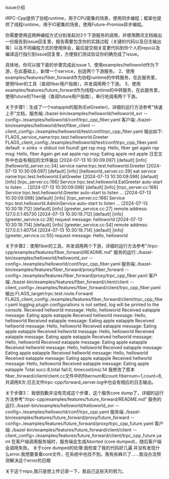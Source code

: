 issue介绍

tRPC-Cpp提供了协程runtime，用于CPU密集的场景，使用同步编程；框架也提供了线程runtime，用于IO密集的场景，使用Future-Promise异步编程。

你需要使用这两种编程方式分别发起对2个下游服务的调用，并使用腾讯文档输出一份报告到issue回复里，报告需要包含你的实践过程（关键的代码以及日志输出等）以及不同编程方式的使用体会，最后提交相关变更代码到你个人的repo以及编译运行指引到issue回复里，方便我们测试验证你的确完成了issue。

具体地，你可以按下面的步骤完成此issue
1、使用examples/helloworld作为下游，在此基础上，新增一个service，创造两个下游服务。
2、使用examples/features/fiber_forward作为协程runtime的中转服务，在此服务里，使用fiber的工具（查阅fiber用户指南），并发调用两个下游。
3、使用examples/features/future_forward作为线程runtime的中转服务，在此服务里，使用future的Then链（查阅future用户指南），串行地调用两个下游。

关于步骤1：生成了一个eatapple的服务(EatGreeter)，详细的运行方法参考"快速上手"文档，服务端:./bazel-bin/examples/helloworld/helloworld_svr --config=./examples/helloworld/conf/trpc_cpp_fiber.yaml
客户端:./bazel-bin/examples/helloworld/test/fiber_client --client_config=./examples/helloworld/test/conf/trpc_cpp_fiber.yaml
输出如下:
FLAGS_service_name:trpc.test.helloworld.Greeter
FLAGS_client_config:./examples/helloworld/test/conf/trpc_cpp_fiber.yaml
default -> sinks -> stdout not found!
get rsp msg: Hello, fiber
get again rsp msg: Hello, fiber Again
get eat apple rsp msg: Eating apple red apple
日志文件中也会有相应的文件输出
[2024-07-13 10:30:09.097] [default] [info] [helloworld_server.cc:34] service name:trpc.test.helloworld.Greeter
[2024-07-13 10:30:09.097] [default] [info] [helloworld_server.cc:39] eat service name:trpc.test.helloworld.EatGreeter
[2024-07-13 10:30:09.098] [default] [info] [trpc_server.cc:166] Service trpc.test.helloworld.EatGreeter auto-start to listen ...
[2024-07-13 10:30:09.098] [default] [info] [trpc_server.cc:166] Service trpc.test.helloworld.Greeter auto-start to listen ...
[2024-07-13 10:30:09.098] [default] [info] [trpc_server.cc:166] Service trpc.test.helloworld.AdminService auto-start to listen ...
[2024-07-13 10:30:19.712] [default] [info] [greeter_service.cc:27] remote address: 127.0.0.1:45730
[2024-07-13 10:30:19.712] [default] [info] [greeter_service.cc:28] request message: helloworld
[2024-07-13 10:30:19.714] [default] [info] [greeter_service.cc:54] remote address: 127.0.0.1:40754
[2024-07-13 10:30:19.714] [default] [info] [greeter_service.cc:55] request message: Hello, helloworld

关于步骤2：使用fiber的工具，并发调用两个下游，详细的运行方法参考"/trpc-cpp/examples/features/fiber_forward/README.md"
服务的运行:./bazel-bin/examples/helloworld/helloworld_svr --config=./examples/helloworld/conf/trpc_cpp_fiber.yaml
服务端:./bazel-bin/examples/features/fiber_forward/proxy/fiber_forward --config=./examples/features/fiber_forward/proxy/trpc_cpp_fiber.yaml
客户端:./bazel-bin/examples/features/fiber_forward/client/client --client_config=./examples/features/fiber_forward/client/trpc_cpp_fiber.yaml
输出:FLAGS_target:trpc.test.route.Forward
FLAGS_client_config:./examples/features/fiber_forward/client/trpc_cpp_fiber.yaml
logging plugin configurations is not setted, log will be printed to the console.
Received hellworld message: Hello, helloworld
Received eatapple message: Eating apple eatapple
Received hellworld message: Hello, helloworld
Received eatapple message: Eating apple eatapple
Received hellworld message: Hello, helloworld
Received eatapple message: Eating apple eatapple
Received hellworld message: Hello, helloworld
Received eatapple message: Eating apple eatapple
Received hellworld message: Hello, helloworld
Received eatapple message: Eating apple eatapple
Received hellworld message: Hello, helloworld
Received eatapple message: Eating apple eatapple
Received hellworld message: Hello, helloworld
Received eatapple message: Eating apple eatapple
Received hellworld message: Hello, helloworld
Received eatapple message: Eating apple eatapple
Total succ:8,total fail:0, timecost(ms):14
我修改了原本fiber_forward/client/client.cc文件中的fibernum和count.fibernum=1,count=8,共调用8次.日志文件trpc-cpp/forward_server.log中也会有相应的日志输出。

关于步骤3：
我很抱歉并没有完成这个步骤，这个服务core dump了，详细的运行方法参考"/trpc-cpp/examples/features/future_forward/README.md"
服务的运行:./bazel-bin/examples/helloworld/helloworld_svr --config=./examples/helloworld/conf/trpc_cpp.yaml
服务端:./bazel-bin/examples/features/future_forward/proxy/future_forward --config=./examples/features/future_forward/proxy/trpc_cpp_future.yaml
客户端:./bazel-bin/examples/features/future_forward/client/client --client_config=./examples/features/future_forward/client/trpc_cpp_future.yaml
在客户端调用服务端时，服务端会生成Aborted (core dumped)，随后客户端会调用失败。
关于core dumped的处理:我检查了我的代码好几遍 并没有发现什么error.我想要查看core文件，在系统中也找不到。我有些麻爪了......我没办法预测解决这个error的日期

关于这个repo,我只是想上传记录一下，我自己这些天的努力。
